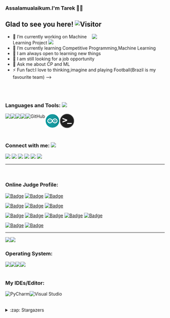 ### Assalamualaikum.I'm Tarek 👋✨


## Glad to see you here!  ![Visitor](https://estruyf-github.azurewebsites.net/api/VisitorHit?user=tarektusher&repo=tarektusher&countColorcountColor&countColor=%237B1E7A)

<img align='right' src="https://media.giphy.com/media/lqwcYeLIvQSUcSf6nP/giphy.gif" width="230">


- 🔭 I’m currently working on Machine Learning Project <img src="https://media.giphy.com/media/Ll22OhMLAlVDb8UQWe/giphy.gif" width="60"></h2>
- 🌱 I’m currently learning Competitive Programming,Machine Learning
- 👯 I am always open to learning new things
- 🤔 I am still looking for a job opportunity
- 💬 Ask me about CP and ML
- ⚡ Fun fact:I love to thinking,imagine and playing Football(Brazil is my favourite team)
-->



<br>
<br>

### Languages and Tools: <img src="https://media.giphy.com/media/WUlplcMpOCEmTGBtBW/giphy.gif" width="50">

[<img align="left" src="https://img.shields.io/badge/C-00599C?style=for-the-badge&logo=c&logoColor=white" />](https://github.com/devjewel01)
[<img  align="left" src="https://img.shields.io/badge/C%2B%2B-00599C?style=for-the-badge&logo=c%2B%2B&logoColor=white" />](https://github.com/devjewel01)
[<img align="left" src="https://img.shields.io/badge/Python-3776AB?style=for-the-badge&logo=python&logoColor=white" />](https://github.com/devjewel01)
[<img align="left" src="https://img.shields.io/badge/Git-F05032?style=for-the-badge&logo=git&logoColor=white" />](https://github.com/devjewel01)
[<img align="left" alt="GitHub" src="https://img.shields.io/badge/github%20-%23121011.svg?&style=for-the-badge&logo=github&logoColor=white"/>](https://github.com/devjewel01)
[<img align="left" alt="Arduino" width="46px" src="https://raw.githubusercontent.com/github/explore/80688e429a7d4ef2fca1e82350fe8e3517d3494d/topics/arduino/arduino.png" />](https://github.com/devjewel01)
[<img align="left" alt="Terminal" width="46px" src="https://raw.githubusercontent.com/github/explore/80688e429a7d4ef2fca1e82350fe8e3517d3494d/topics/terminal/terminal.png" />](https://github.com/devjewel01)

<br>
<br>
<br>
<br>


### Connect with me: <img src="https://media.giphy.com/media/6h8jgwC3dU6vS/giphy.gif" width="40"> 

[<img src="https://img.icons8.com/color/48/000000/facebook-circled--v3.png"/>](https://www.facebook.com/profile.php?id=100011716865124)
[<img src="https://img.icons8.com/doodle/48/000000/quora--v1.png"/>](https://bn.quora.com/profile/Md-Tarek-Hossen-2)
[<img src="https://img.icons8.com/color/48/000000/instagram-new--v2.png"/>](https://www.instagram.com/zyantarek/)
[<img src="https://img.icons8.com/color/48/000000/stackoverflow.png"/>](https://stackoverflow.com/users/11255406/md-tarek)
[<img src="https://img.icons8.com/fluent/48/000000/gmail--v2.png"/>](mailto:mdtarek168504@gmail.com)
[<img src="https://img.icons8.com/color/48/000000/github--v1.png"/>](https://github.com/tarektusher)

---

<br>

### Online Judge Profile:

[![Badge](https://cp-logo.vercel.app/codeforces/T--o_o--T?logo=true)](https://codeforces.com/profile/T--o_o--T)  [![Badge](https://cp-logo.vercel.app/atcoder/The_Black_Door?logo=true)](https://atcoder.jp/users/The_Black_Door)  [![Badge](https://img.shields.io/badge/Toph--brightgreen)](https://toph.co/u/Balchal)  

[![Badge](https://img.shields.io/badge/Hacker-Rank-yellowgreen)](https://www.hackerrank.com/mdtarek168504)  [![Badge](https://img.shields.io/badge/Hacker-Earth-green)](https://www.hackerearth.com/@mdtarek168504)  [![Badge](https://img.shields.io/badge/Light-OJ-ff69b4)](https://lightoj.com/user/zyantarek) 

[![Badge](https://cp-logo.vercel.app/codechef/afroja?logo=true)](https://www.codechef.com/users/afroja)  [![Badge](https://img.shields.io/badge/Spoj--red)](https://www.spoj.com/myaccount/)  [![Badge](https://img.shields.io/badge/UVa--blue)](https://onlinejudge.org/index.php?option=com_comprofiler&Itemid=3)       [![Badge](https://img.shields.io/badge/Timus--blueviolet)](https://acm.timus.ru/problemset.aspx)  [![Badge](https://img.shields.io/badge/Top-Coder-critical)](https://arena.topcoder.com/index.html#/u/dashboard) 

[![Badge](https://img.shields.io/badge/Project-Eular-9cf)](https://projecteuler.net/progress)  [![Badge](https://img.shields.io/badge/Gonit-Zoggo-informational)](https://gonitzoggo.com/profile/view/devjewelcouict10) 

---

<a href="https://tarektusher.github.io/"><img height="127px" src="https://github-readme-stats.vercel.app/api?username=tarektusher&hide_title=true&hide_border=true&show_icons=true&include_all_commits=true&count_private=true&line_height=21&text_color=000&icon_color=000&bg_color=0,ea6161,ffc64d,fffc4d,52fa5a&theme=graywhite" /><img height="127px" src="https://github-readme-stats.vercel.app/api/top-langs/?username=tarektusher&hide_title=true&hide_border=true&layout=compact&langs_count=10&text_color=000&icon_color=fff&bg_color=0,52fa5a,4dfcff,c64dff&theme=graywhite" /></a>


### Operating System:
 <img align="left" src="https://img.shields.io/badge/Android-3DDC84?style=for-the-badge&logo=android&logoColor=white" />
 <img align="left" src="https://img.shields.io/badge/Windows-0078D6?style=for-the-badge&logo=windows&logoColor=white" />
 <img align="left" src="https://img.shields.io/badge/Linux-FCC624?style=for-the-badge&logo=linux&logoColor=black" />
 <img align="left" src="https://img.shields.io/badge/Ubuntu-E95420?style=for-the-badge&logo=ubuntu&logoColor=white" />
 
<br>
<br>

### My IDEs/Editor:
 <img align="left" alt="PyCharm" src="https://img.shields.io/badge/PyCharm-000000.svg?&style=for-the-badge&logo=PyCharm&logoColor=white"/>
 <img align="left" alt="Visual Studio" src="https://img.shields.io/badge/Visual%20Studio-5C2D91.svg?&style=for-the-badge&logo=visual-studio&logoColor=white"/>

<br>
<br>
<br>

<details>
 <summary> :zap: Stargazers </summary>
 
  [![Stargazers repo roster for @tarektusher/tarektusher](https://reporoster.com/stars/tarektusher/tarektusher)](https://github.com/tarektusher/tarektusher/stargazers)

</details>
